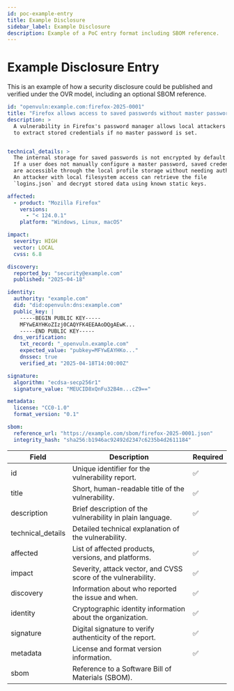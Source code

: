 ```yaml
---
id: poc-example-entry
title: Example Disclosure
sidebar_label: Example Disclosure
description: Example of a PoC entry format including SBOM reference.
---
```


# Example Disclosure Entry

This is an example of how a security disclosure could be published and verified under the OVR model, including an optional SBOM reference.

```yaml
id: "openvuln:example.com:firefox-2025-0001"
title: "Firefox allows access to saved passwords without master password"
description: >
  A vulnerability in Firefox's password manager allows local attackers
  to extract stored credentials if no master password is set.


technical_details: >
  The internal storage for saved passwords is not encrypted by default.
  If a user does not manually configure a master password, saved credentials
  are accessible through the local profile storage without needing authentication.
  An attacker with local filesystem access can retrieve the file
  `logins.json` and decrypt stored data using known static keys.

affected:
  - product: "Mozilla Firefox"
    versions:
      - "< 124.0.1"
    platform: "Windows, Linux, macOS"

impact:
  severity: HIGH
  vector: LOCAL
  cvss: 6.8

discovery:
  reported_by: "security@example.com"
  published: "2025-04-18"

identity:
  authority: "example.com"
  did: "did:openvuln:dns:example.com"
  public_key: |
    -----BEGIN PUBLIC KEY-----
    MFYwEAYHKoZIzj0CAQYFK4EEAAoDQgAEwK...
    -----END PUBLIC KEY-----
  dns_verification:
    txt_record: "_openvuln.example.com"
    expected_value: "pubkey=MFYwEAYHKo..."
    dnssec: true
    verified_at: "2025-04-18T14:00:00Z"

signature:
  algorithm: "ecdsa-secp256r1"
  signature_value: "MEUCID8xQnFu32B4m...cZ9=="

metadata:
  license: "CC0-1.0"
  format_version: "0.1"

sbom:
  reference_url: "https://example.com/sbom/firefox-2025-0001.json"
  integrity_hash: "sha256:b1946ac92492d2347c6235b4d2611184"

```


| Field            | Description                                                | Required |
|------------------|------------------------------------------------------------|----------|
| id               | Unique identifier for the vulnerability report.            | ✅       |
| title            | Short, human-readable title of the vulnerability.          | ✅       |
| description      | Brief description of the vulnerability in plain language.  | ✅       |
| technical_details| Detailed technical explanation of the vulnerability.        |        |
| affected         | List of affected products, versions, and platforms.        | ✅       |
| impact           | Severity, attack vector, and CVSS score of the vulnerability. | ✅    |
| discovery        | Information about who reported the issue and when.         | ✅       |
| identity         | Cryptographic identity information about the organization. | ✅       |
| signature        | Digital signature to verify authenticity of the report.    | ✅       |
| metadata         | License and format version information.                    | ✅       |
| sbom             | Reference to a Software Bill of Materials (SBOM).         |        | affected product. | 🔲